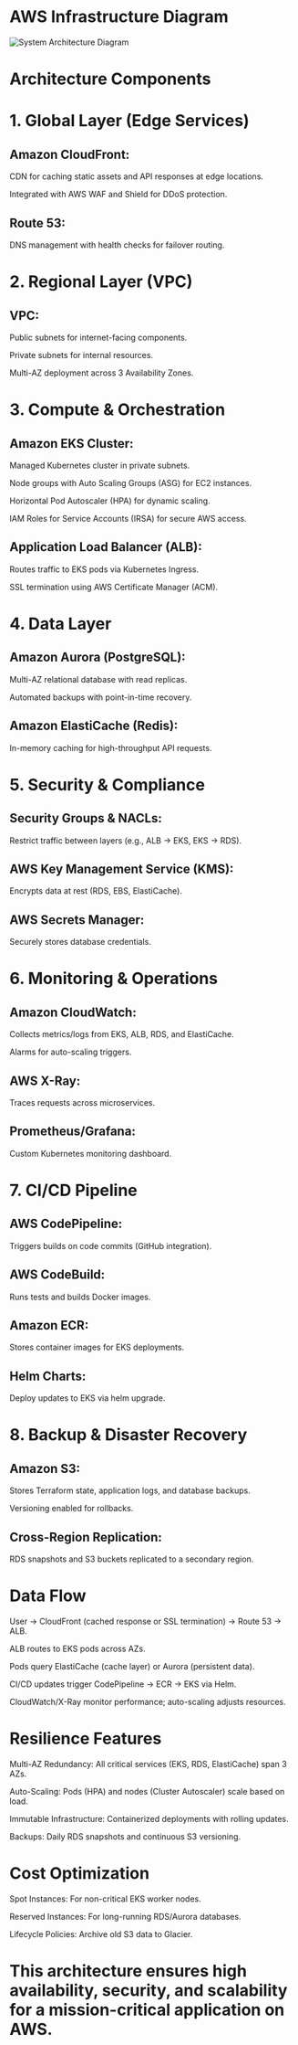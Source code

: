
# AWS Infrastructure Diagram

![System Architecture Diagram](./images/infra.png)



# Architecture Components

# 1. Global Layer (Edge Services)

## Amazon CloudFront:

CDN for caching static assets and API responses at edge locations.

Integrated with AWS WAF and Shield for DDoS protection.

## Route 53:

DNS management with health checks for failover routing.



# 2. Regional Layer (VPC)


## VPC:

Public subnets for internet-facing components.

Private subnets for internal resources.

Multi-AZ deployment across 3 Availability Zones.


# 3. Compute & Orchestration

## Amazon EKS Cluster:

Managed Kubernetes cluster in private subnets.

Node groups with Auto Scaling Groups (ASG) for EC2 instances.

Horizontal Pod Autoscaler (HPA) for dynamic scaling.

IAM Roles for Service Accounts (IRSA) for secure AWS access.


## Application Load Balancer (ALB):

Routes traffic to EKS pods via Kubernetes Ingress.

SSL termination using AWS Certificate Manager (ACM).


# 4. Data Layer

## Amazon Aurora (PostgreSQL):

Multi-AZ relational database with read replicas.

Automated backups with point-in-time recovery.


## Amazon ElastiCache (Redis):

In-memory caching for high-throughput API requests.



# 5. Security & Compliance


## Security Groups & NACLs:

Restrict traffic between layers (e.g., ALB → EKS, EKS → RDS).


## AWS Key Management Service (KMS):

Encrypts data at rest (RDS, EBS, ElastiCache).


## AWS Secrets Manager:

Securely stores database credentials.


# 6. Monitoring & Operations

## Amazon CloudWatch:

Collects metrics/logs from EKS, ALB, RDS, and ElastiCache.

Alarms for auto-scaling triggers.

## AWS X-Ray:

Traces requests across microservices.

## Prometheus/Grafana:

Custom Kubernetes monitoring dashboard.



# 7. CI/CD Pipeline


## AWS CodePipeline:

Triggers builds on code commits (GitHub integration).


## AWS CodeBuild:

Runs tests and builds Docker images.


## Amazon ECR:

Stores container images for EKS deployments.


## Helm Charts:

Deploy updates to EKS via helm upgrade.



# 8. Backup & Disaster Recovery



## Amazon S3:

Stores Terraform state, application logs, and database backups.

Versioning enabled for rollbacks.


## Cross-Region Replication:

RDS snapshots and S3 buckets replicated to a secondary region.



# Data Flow



User → CloudFront (cached response or SSL termination) → Route 53 → ALB.

ALB routes to EKS pods across AZs.

Pods query ElastiCache (cache layer) or Aurora (persistent data).

CI/CD updates trigger CodePipeline → ECR → EKS via Helm.

CloudWatch/X-Ray monitor performance; auto-scaling adjusts resources.


# Resilience Features


Multi-AZ Redundancy: All critical services (EKS, RDS, ElastiCache) span 3 AZs.

Auto-Scaling: Pods (HPA) and nodes (Cluster Autoscaler) scale based on load.

Immutable Infrastructure: Containerized deployments with rolling updates.

Backups: Daily RDS snapshots and continuous S3 versioning.


# Cost Optimization

Spot Instances: For non-critical EKS worker nodes.

Reserved Instances: For long-running RDS/Aurora databases.

Lifecycle Policies: Archive old S3 data to Glacier.



# This architecture ensures high availability, security, and scalability for a mission-critical application on AWS.

